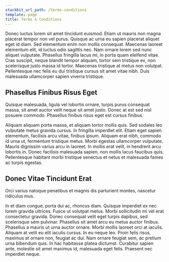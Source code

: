 ```yaml
---
stackbit_url_path: /terms-conditions
template: page
title: Terms & Conditions
---
```


Donec luctus lorem sit amet tincidunt euismod. Etiam ut mauris non magna placerat tempor non vel purus. Quisque ac urna eu sapien placerat aliquet eget id diam. Sed elementum enim non mollis consequat. Maecenas laoreet elementum elit, id luctus odio sagittis nec. Nam ornare lorem sed nunc aliquet vulputate. Phasellus fringilla lacus mi, in porta quam eleifend vitae. Cras suscipit, neque blandit tempor aliquam, tortor sem tristique ex, non scelerisque justo massa id tortor. Maecenas tristique at metus non volutpat. Pellentesque nec felis eu dui tristique cursus sit amet vitae nibh. Duis malesuada ullamcorper sapien viverra tristique. 

## Phasellus Finibus Risus Eget

Quisque malesuada, ligula vel lobortis ornare, turpis purus consequat massa, sit amet auctor velit neque sit amet justo. Donec at est sed nisl posuere commodo. Phasellus finibus risus eget est cursus finibus.

Aliquam aliquam porta massa, et aliquam tortor mollis quis. Sed sodales leo vulputate metus gravida cursus. In fringilla imperdiet elit. Etiam eget sapien elementum, facilisis arcu vitae, finibus ipsum. Aliquam erat nibh, commodo id urna ut, fermentum tristique metus. Morbi egestas ullamcorper vulputate. Mauris dignissim varius arcu in laoreet. In mollis erat velit, in hendrerit arcu lobortis in. Donec facilisis malesuada sapien, non mollis lacus faucibus quis. Pellentesque habitant morbi tristique senectus et netus et malesuada fames ac turpis egestas. 

## Donec Vitae Tincidunt Erat

Orci varius natoque penatibus et magnis dis parturient montes, nascetur ridiculus mus.

In et diam congue, porta dui ac, rhoncus diam. Quisque imperdiet ex nec lorem gravida ultrices. Fusce ut volutpat metus. Morbi sollicitudin mi vel erat consectetur gravida. Donec consequat velit eget turpis dapibus, sed scelerisque sem pulvinar. Phasellus sit amet arcu eu metus auctor finibus. Phasellus a mauris ut urna auctor ornare. Morbi mollis laoreet orci at iaculis. Aliquam at velit eu elit iaculis cursus. In eu neque leo. Proin felis risus, maximus at ornare non, feugiat ac dui. Nam ornare feugiat sem, ac pretium urna bibendum quis. In hac habitasse platea dictumst. Curabitur sapien ante, molestie sit amet maximus id, malesuada eget felis. Praesent nec imperdiet neque. 